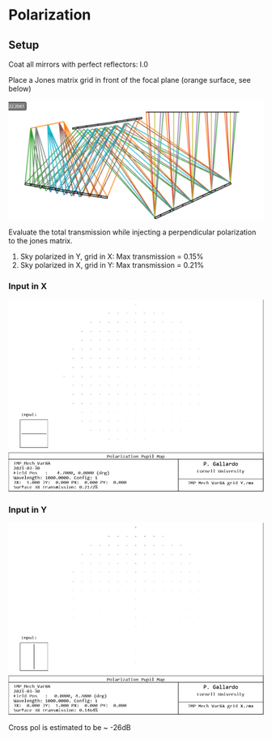 # Polarization

## Setup

Coat all mirrors with perfect reflectors: I.0

Place a Jones matrix grid in front of the focal plane (orange surface, see below)

![](img/layout.png)

Evaluate the total transmission while injecting a perpendicular polarization to the jones matrix.

1. Sky polarized in Y, grid in X: Max transmission = 0.15%
2. Sky polarized in X, grid in Y: Max transmission = 0.21%

### Input in X
![](img/grid_y_max_crosspol.jpg)
### Input in Y
![](img/grid_x_max_crosspol.jpg)

Cross pol is estimated to be ~ -26dB
